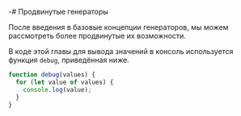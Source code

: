 -# Продвинутые генераторы

После введения в базовые концепции генераторов, мы можем рассмотреть более продвинутые их возможности.

В коде этой главы для вывода значений в консоль используется функция `debug`, приведённая ниже.

```js
function debug(values) {
  for (let value of values) {
    console.log(value);
  }
}
```
